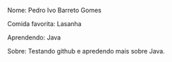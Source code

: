 Nome: Pedro Ivo Barreto Gomes

Comida favorita: Lasanha

Aprendendo: Java

Sobre: Testando github e apredendo mais sobre Java.
